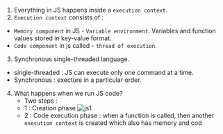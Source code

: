 1. Everything in JS happens inside a `execution context`.
2. `Execution context` consists of : 
  - `Memory component` in JS - `Variable environment`. Variables and function values stored in key-value format.
  - `Code component` in js called - `thread of execution`.
3. Synchronous single-threaded language. 
  - single-threaded : JS can execute only one command at a time. 
  - Synchronous :  execture in a particular order.
4. What happens when we run JS code?
    - Two steps : 
    - 1 : Creation phase
    ![js1](https://user-images.githubusercontent.com/60391776/158552959-4271d175-b24a-4e03-901b-f24d3b90d7d1.png)
    - 2 : Code execution phase : when a function is called, then another `execution context` is created which also has memory and cod 
